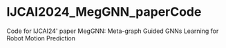 # IJCAI2024_MegGNN_paperCode
Code for IJCAI24' paper MegGNN: Meta-graph Guided GNNs Learning for Robot Motion Prediction
